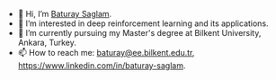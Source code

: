 - 👋 Hi, I’m [Baturay Saglam](https://baturaysaglam.com/).
- 👀 I’m interested in deep reinforcement learning and its applications. 
- 🌱 I’m currently pursuing my Master's degree at Bilkent University, Ankara, Turkey. 
- 📫 How to reach me: baturay@ee.bilkent.edu.tr, https://www.linkedin.com/in/baturay-saglam.

<!---
baturaysaglam/baturaysaglam is a ✨ special ✨ repository because its `README.md` (this file) appears on your GitHub profile.
You can click the Preview link to take a look at your changes.
--->
